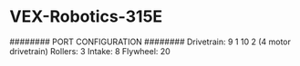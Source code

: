 # VEX-Robotics-315E

 ######## PORT CONFIGURATION ########
 Drivetrain: 9 1 10 2 (4 motor drivetrain)
 Rollers: 3
 Intake: 8
 Flywheel: 20
